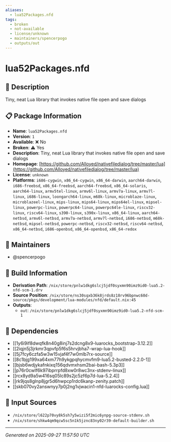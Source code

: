 ```yaml
---
aliases:
  - lua52Packages.nfd
tags:
  - broken
  - not-available
  - license/unknown
  - maintainers/spencerpogo
  - outputs/out
---
```


# lua52Packages.nfd

## 📝 Description

Tiny, neat Lua library that invokes native file open and save dialogs

## 📋 Package Information

- **Name**: `lua52Packages.nfd`
- **Version**: `1`
- **Available**: ❌ No
- **Broken**: ⚠️ Yes
- **Description**: Tiny, neat Lua library that invokes native file open and save dialogs
- **Homepage**: [https://github.com/Alloyed/nativefiledialog/tree/master/lua](https://github.com/Alloyed/nativefiledialog/tree/master/lua)
- **License**: `unknown`
- **Platforms**: `i686-cygwin`, `x86_64-cygwin`, `x86_64-darwin`, `aarch64-darwin`, `i686-freebsd`, `x86_64-freebsd`, `aarch64-freebsd`, `x86_64-solaris`, `aarch64-linux`, `armv5tel-linux`, `armv6l-linux`, `armv7a-linux`, `armv7l-linux`, `i686-linux`, `loongarch64-linux`, `m68k-linux`, `microblaze-linux`, `microblazeel-linux`, `mips-linux`, `mips64-linux`, `mips64el-linux`, `mipsel-linux`, `powerpc-linux`, `powerpc64-linux`, `powerpc64le-linux`, `riscv32-linux`, `riscv64-linux`, `s390-linux`, `s390x-linux`, `x86_64-linux`, `aarch64-netbsd`, `armv6l-netbsd`, `armv7a-netbsd`, `armv7l-netbsd`, `i686-netbsd`, `m68k-netbsd`, `mipsel-netbsd`, `powerpc-netbsd`, `riscv32-netbsd`, `riscv64-netbsd`, `x86_64-netbsd`, `i686-openbsd`, `x86_64-openbsd`, `x86_64-redox`
## 👥 Maintainers

- @spencerpogo


## 🔧 Build Information

- **Derivation Path**: `/nix/store/pnlw1dkg6slcj5jdf0syxmn90imz9id0-lua5.2-nfd-scm-1.drv`
- **Source Position**: `/nix/store/ns30sqxb36k8jrds8z18rv96bpnwc60d-source/pkgs/development/lua-modules/nfd/default.nix:45`
- **Outputs**:
  - `out`:  `/nix/store/pnlw1dkg6slcj5jdf0syxmn90imz9id0-lua5.2-nfd-scm-1`

## 🔗 Dependencies

- [[1y6i9if8dwqfk8n40g8inj7s2dcng8x9-luarocks_bootstrap-3.12.2]]
- [[2iqjn5j3jrkmr3qpvfp5f6s5hrvjbha7-wrap-lua-hook]]
- [[5j7fcy6czfa5w3w15vjaf4f7w0mlb7rx-source]]
- [[8c1bjg199xa64xm77h9ykgpqhycmvfm9-lua5.2-busted-2.2.0-1]]
- [[bjsb6wdjykafnkixq156qdvmxhsm2bai-bash-5.3p3]]
- [[p76r0cwlf6k97ibprrpfd8xw0r8wc3nx-stdenv-linux]]
- [[rcx8yd9a5w416sq05lc89s2jc5zf6p7d-lua-5.2.4]]
- [[rk9jqs8glnp8jgr5d6hwpcp1rdc6kanp-zenity.patch]]
- [[skb070vy2answnyy7p0j2ng1vjwacin1-nfd-luarocks-config.lua]]

## 📁 Input Sources

- `/nix/store/l622p70vy8k5sh7y5wizi5f2mic6ynpg-source-stdenv.sh`
- `/nix/store/shkw4qm9qcw5sc5n1k5jznc83ny02r39-default-builder.sh`

---
*Generated on 2025-09-27 11:57:50 UTC*
